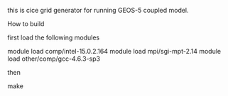 this is cice grid generator for running GEOS-5 coupled model.

How to build

first load the following modules 

module load comp/intel-15.0.2.164
module load mpi/sgi-mpt-2.14
module load other/comp/gcc-4.6.3-sp3 

then 

make 


 
